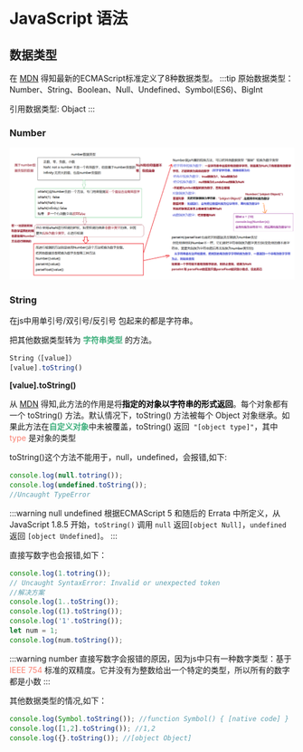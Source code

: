 # JavaScript 语法

## 数据类型
在 [MDN](https://developer.mozilla.org/zh-CN/docs/Web/JavaScript/Data_structures) 得知最新的ECMAScript标准定义了8种数据类型。
:::tip
原始数据类型：Number、String、Boolean、Null、Undefined、Symbol(ES6)、BigInt

引用数据类型: Objact
:::

### Number
<a data-fancybox title="image" href="/blog/assets/img/number.852527bd.jpg">![number](./imgs/number.jpg)</a>

### String
在js中用单引号/双引号/反引号 包起来的都是字符串。

把其他数据类型转为 <font color="#3EAF7C">**字符串类型**</font> 的方法。
```js
String（[value]）
[value].toString()
```

**[value].toString()**

从 [MDN](https://developer.mozilla.org/zh-CN/search?q=toString) 得知,此方法的作用是将<font color="#000000">**指定的对象以字符串的形式返回**</font>。每个对象都有一个 toString() 方法。默认情况下，toString() 方法被每个 Object 对象继承。如果此方法在<font color="#3EAF7C">**自定义对象**</font>中未被覆盖，toString() 返回` "[object type]"`，其中  <font color="#FA8072">type</font> 是对象的类型

toString()这个方法不能用于，null，undefined，会报错,如下:
```js
console.log(null.totring());
console.log(undefined.toString());
//Uncaught TypeError

```
:::warning null undefined
根据ECMAScript 5 和随后的 Errata 中所定义，从 JavaScript 1.8.5 开始，`toString()` 调用 `null` 返回`[object Null]`，`undefined` 返回 `[object Undefined]`。
:::

直接写数字也会报错,如下：
```js
console.log(1.totring());
// Uncaught SyntaxError: Invalid or unexpected token
//解决方案
console.log(1..toString());
console.log((1).toString());
console.log('1'.toString());
let num = 1;
console.log(num.toString());
```
:::warning number
直接写数字会报错的原因，因为js中只有一种数字类型：基于 <font color="#FA8072">IEEE 754</font> 标准的双精度。它并没有为整数给出一个特定的类型，所以所有的数字都是小数
:::

其他数据类型的情况,如下：
```js
console.log(Symbol.toString()); //function Symbol() { [native code] }
console.log([1,2].toString()); //1,2
console.log({}.toString()); //[object Object]
```